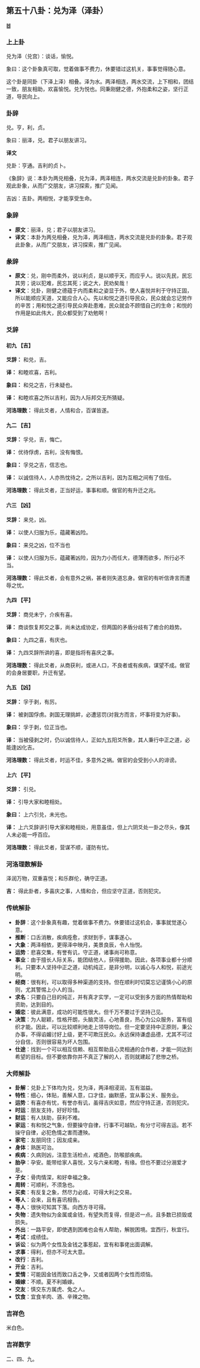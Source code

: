 ## 第五十八卦：兑为泽（泽卦）

<div class="hexagrams">䷹</div>

### 上上卦

兑为泽（兑宫）：谈话，愉悦。

象曰：这个卦象真可取，觉着做事不费力，休要错过这机关，事事觉得随心意。

这个卦是同卦（下泽上泽）相叠。泽为水。两泽相连，两水交流，上下相和，团结一致，朋友相助，欢喜愉悦。兑为悦也。同秉刚健之德，外抱柔和之姿，坚行正道，导民向上。

### 卦辞

兑。亨，利，贞。

象曰：丽泽，兑。君子以朋友讲习。

**译文**

兑卦：亨通。吉利的贞卜。

《象辞》说：本卦为两兑相叠，兑为泽，两泽相连，两水交流是兑卦的卦象。君子观此卦象，从而广交朋友，讲习探索，推广见闻。

吉凶：吉卦。两相悦，才能享受生命。

### 象辞

- **原文**：丽泽，兑；君子以朋友讲习。
- **译文**：本卦为两兑相叠，兑为泽，两泽相连，两水交流是兑卦的卦象。君子观此卦象，从而广交朋友，讲习探索，推广见闻。

### 彖辞

- **原文**：兑，刚中而柔外，说以利贞，是以顺乎天，而应乎人。说以先民，民忘其劳；说以犯难，民忘其死；说之大，民劝矣哉！
- **译文**：兑卦，刚健之德蕴于内而柔和之姿显于外，使人喜悦并利于守持正固，所以能顺应天道，又能应合人心。先以和悦之道引导民众，民众就会忘记劳作的辛苦；用和悦之道引导民众奔赴患难，民众就会不顾惜自己的生命；和悦的作用是如此伟大，民众都受到了劝勉啊！

### 爻辞

#### 初九 【吉】

**爻辞：** 和兑，吉。

**译：** 和睦欢喜，吉利。

**象曰：** 和兑之吉，行未疑也。

**译：** 和睦欢喜之所以吉利，因为人际邦交无所猜疑。

**河洛理数：** 得此爻者，人情和合，百谋皆遂。

#### 九二 【吉】

**爻辞：** 孚兑，吉，悔亡。

**译：** 优待俘虏，吉利，没有悔恨。

**象曰：** 孚兑之吉，信志也。

**译：** 以诚信待人，人亦热忱待之，之所以吉利，因为互相之间有了信任。

**河洛理数：** 得此爻者，正当好运，事事和顺。做官的有升迁之兆。

#### 六三 【凶】

**爻辞：** 来兑，凶。

**译：** 以使人归服为乐，蕴藏著凶险。

**象曰：** 来兑之凶，位不当也

**译：** 以使人归服为乐，蕴藏著凶险，因为力小而任大，德薄而欲多，所行必不当。

**河洛理数：** 得此爻者，会有意外之祸，甚者则失道忘身。做官的有听信谗言而遭辱之忧。

#### 九四 【平】

**爻辞：** 商兑未宁，介疾有喜。

**译：** 商谈恢复邦交之事，尚未达成协定，但两国的矛盾分歧有了癒合的趋势。

**象曰：** 九四之喜，有庆也。

**译：** 九四爻辞所讲的喜，即是指将有喜庆之事。

**河洛理数：** 得此爻者，从商获利，或进人口，不良者或有疾病，谋望不成。做官的会身居要职，升迁有望。

#### 九五 【凶】

**爻辞：** 孚于剥，有厉。

**译：** 被剥国俘虏。剥国无理挑衅，必遭惩罚(对我方而言，坏事将变为好事)。

**象曰：** 孚于剥，位正当也。

**译：** 当被侵剥之时，仍以诚信待人，正如九五阳爻所象，其人秉行中正之道，必能逢凶化吉。

**河洛理数：** 得此爻者，时运不佳，多意外之祸。做官的会受到小人的诽谤。

#### 上六 【平】

**爻辞：** 引兑。

**译：** 引导大家和睦相处。

**象曰：** 上六引兑，未光也。

**译：** 上六爻辞讲引导大家和睦相处，用意虽佳，但上六阴爻处一卦之尽头，像其人未必能一呼百应。

**河洛理数：** 得此爻者，营谋不顺，谨防有忧。

### 河洛理数解卦

泽润万物，双重喜悦；和乐群伦，确守正道。

**吉：** 得此卦者，多喜庆之事，人情和合，但应坚守正道，否则犯灾。

### 传统解卦

- **卦辞**：这个卦象真有趣，觉着做事不费力。休要错过这机会，事事就觉遂心意。 
- **推断**：口舌消散，疾病痊愈，求财到手，谋事遂心。 
- **大象**：两泽相依，更得泽中映月，美景良辰，令人怡悦。
- **运势**：悲喜交集，有誉有讥，守正道，诸事尚可称意。
- **事业**：由于擅长人际关系，能团结他人，获得援助。因此，各项事业都十分顺利。只要本人坚持中正之道，动机纯正，是非分明，以诚心与人和悦，前途光明。
- **经商**：很有利，可以取得多种渠道的支持。但在顺利时切莫忘记谨慎小心的原则，尤其警惕上小人的当。
- **求名**：只要自己目的纯正，并有真才实学，一定可以受到多方面的热情帮助和资助，达到目的。
- **婚恋**：彼此满意，成功的可能性很大。但千万不要过于坚持己见。
- **决策**：为人聪颖，性格开朗，头脑灵活，心地善良，热心为公众服务，富有组织才能。因此，可以比较顺利地走上领导岗位。但一定要坚持中正原则，秉公办事，不得谄媚讨好上级，更不可欺压民众。永远保持谦虚品德，尤其不可过分自信，否则很容易为坏人包围。
- **仕途**：找到一个可以相互信赖、相互帮助且心灵相通的合作者，才能一同达到希望的目标。但不要依靠你并不真正了解的人，否则就建起了悲惨之桥。

### 大师解卦

- **卦解**：兑卦上下体均为兑，兑为泽，两泽相浸润，互有滋益。
- **特性**：细心，体贴，善解人意，口才佳，幽默感，宜从事公关、服务业。
- **运势**：有喜亦有忧，有誉亦有讥，虽得吉庆如意，然应守持正道，否则犯灾。
- **时运**：朋友支持，好好珍惜。
- **财运**：有人扶助，获利不难。
- **家运**：有和悦之气象，但要操守自律，行事不可越轨，有分寸可得吉运。若不操守自律，必犯色情之害而遭殃。
- **家宅**：友朋同住；因友成亲。
- **身体**：熟医可治。
- **疾病**：久病则凶，注意生活检点，戒酒色，防喉部疾病。
- **胎孕**：孕安。能带给家人喜悦，又与六亲和睦，有缘。但也不要过分溺爱才是。
- **子女**：骨肉情深，和好幸福之象。
- **周转**：可顺利，不须急也。
- **买卖**：有反复之象，然尽力必成，可得大利之交易。
- **等人**：会来，且有喜讯相告。
- **寻人**：很快可知其下落。向西方寻可得。
- **失物**：遗失物似为金属或金钱，有望失而复得，但是迟一点。且多数已损毁或损失。
- **外出**：一路平安，即使遇到困难也会有人帮助，解脱困境。宜西行，秋宜行。
- **考试**：成绩佳。
- **诉讼**：似为两个女性及金钱之事惹起，宜有和事佬出面调解。
- **求事**：得利，但亦不可太大意。
- **改行**：吉利。
- **开业**：吉利。
- **爱情**：可能因金钱而致口舌之争，又或者因两个女性而烦恼。 
- **婚嫁**：不顺。夏不利婚嫁。
- **交友**：慎交东方属虎、兔之人。
- **饮食**：宜食羊肉、酒、辛辣之物。

### 吉祥色

米白色。

### 吉祥数字

二、四、九。
